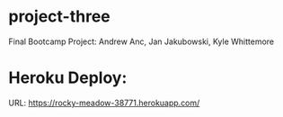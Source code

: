 # project-three
Final Bootcamp Project: Andrew Anc, Jan Jakubowski, Kyle Whittemore

# Heroku Deploy:
URL: https://rocky-meadow-38771.herokuapp.com/
